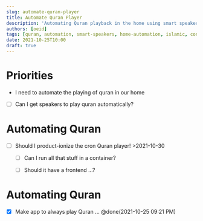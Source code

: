 ```yaml
---
slug: automate-quran-player
title: Automate Quran Player
description: 'Automating Quran playback in the home using smart speakers and containerized applications.'
authors: [oeid]
tags: [quran, automation, smart-speakers, home-automation, islamic, containers, development]
date: 2021-10-25T10:00
draft: true
---
```


# Priorities
  - I need to automate the playing of quran in our home

  
* [ ] Can I get speakers to play quran automatically?

# Automating Quran
* [ ] Should I product-ionize the cron Quran player! >2021-10-30 
	* [ ] Can I run all that stuff in a container?
	* [ ] Should it have a frontend ...?


# Automating Quran
* [x] Make app to always play Quran ... @done(2021-10-25 09:21 PM)


